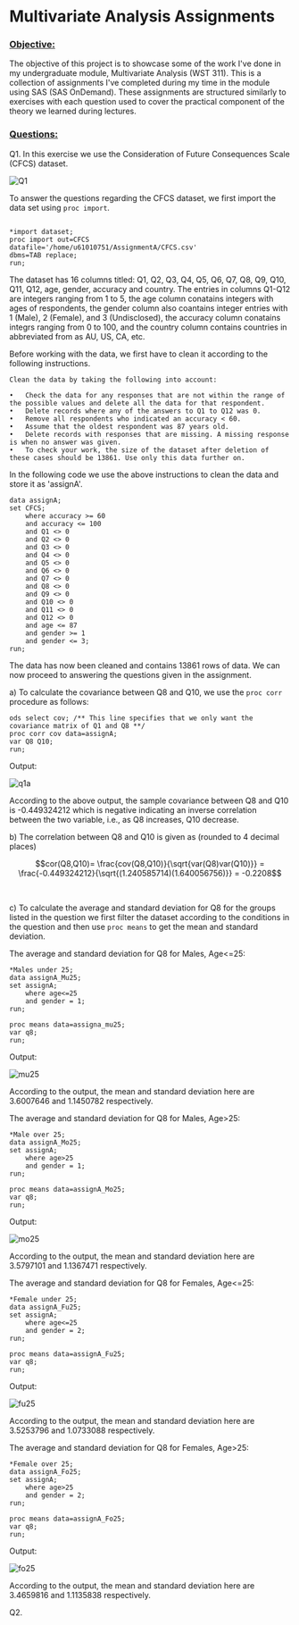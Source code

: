 # Multivariate Analysis Assignments

### <ins>Objective: </ins>

The objective of this project is to showcase some of the work I've done in my undergraduate module, Multivariate Analysis (WST 311). This is a collection of assignments I've completed during my time in the module using SAS (SAS OnDemand). These assignments are structured similarly to exercises with each question used to cover the practical component of the theory we learned during lectures.

### <ins>Questions: </ins>

Q1. In this exercise we use the Consideration of Future Consequences Scale (CFCS) dataset.

![Q1](https://github.com/K-Seaba/SAS-Projects/assets/83554164/50f74d3a-1042-4a25-a280-3ee3e00c6cb6)

 To answer the questions regarding the CFCS dataset, we first import the data set using ```proc import```. 

 ```sas

*import dataset;
proc import out=CFCS
datafile='/home/u61010751/AssignmentA/CFCS.csv'
dbms=TAB replace;
run;

```

The dataset has 16 columns titled: Q1, Q2, Q3, Q4, Q5, Q6, Q7, Q8, Q9, Q10, Q11, Q12, age, gender, accuracy and country. The entries in columns Q1-Q12 are integers ranging from 1 to 5, the age column conatains integers with ages of respondents, the gender column also coantains integer entries with 1 (Male), 2 (Female), and 3 (Undisclosed), the accuracy column conatains integrs ranging from 0 to 100, and the country column contains countries in abbreviated from as AU, US, CA, etc.

Before working with the data, we first have to clean it according to the following instructions.

```
Clean the data by taking the following into account:

•	Check the data for any responses that are not within the range of the possible values and delete all the data for that respondent. 
•	Delete records where any of the answers to Q1 to Q12 was 0.  
•	Remove all respondents who indicated an accuracy < 60. 
•	Assume that the oldest respondent was 87 years old. 
•	Delete records with responses that are missing. A missing response is when no answer was given. 
•	To check your work, the size of the dataset after deletion of these cases should be 13861. Use only this data further on.
```

In the following code we use the above instructions to clean the data and store it as 'assignA'.

```sas
data assignA;
set CFCS;
    where accuracy >= 60
    and accuracy <= 100
    and Q1 <> 0  
    and Q2 <> 0 
    and Q3 <> 0 
    and Q4 <> 0 
    and Q5 <> 0 
    and Q6 <> 0 
    and Q7 <> 0 
    and Q8 <> 0 
    and Q9 <> 0 
    and Q10 <> 0 
    and Q11 <> 0 
    and Q12 <> 0 
    and age <= 87
    and gender >= 1 
    and gender <= 3;    
run;
```

The data has now been cleaned and contains 13861 rows of data. We can now proceed to answering the questions given in the assignment.

a) To calculate the covariance between Q8 and Q10, we use the ```proc corr``` procedure as follows:

```sas
ods select cov; /** This line specifies that we only want the covariance matrix of Q1 and Q8 **/
proc corr cov data=assignA;
var Q8 Q10;
run;
```

Output:

![q1a](https://github.com/K-Seaba/SAS-Projects/assets/83554164/3fcd4a35-ff8b-4d99-a5ac-cf49f3b82055)

According to the above output, the sample covariance between Q8 and Q10 is -0.449324212 which is negative indicating an inverse correlation between the two variable, i.e., as Q8 increases, Q10 decrease.

b) The correlation between Q8 and Q10 is given as (rounded to 4 decimal places)

```math
cor(Q8,Q10)= \frac{cov(Q8,Q10)}{\sqrt{var(Q8)var(Q10)}}
           = \frac{-0.449324212}{\sqrt{(1.240585714)(1.640056756)}}
           = -0.2208
```
<br>

c) To calculate the average and standard deviation for Q8 for the groups listed in the question we first filter the dataset according to the conditions in the question and then use ```proc means``` to get the mean and standard deviation.


The average and standard deviation for Q8 for Males, Age<=25:

```sas
*Males under 25;
data assignA_Mu25;
set assignA;
	where age<=25
	and gender = 1;
run;

proc means data=assigna_mu25;
var q8;
run;
```

Output:

![mu25](https://github.com/K-Seaba/SAS-Projects/assets/83554164/e4f05c38-37ba-4fcf-9f0c-bd1b92ef2c27)

According to the output, the mean and standard deviation here are 3.6007646 and	1.1450782 respectively.

The average and standard deviation for Q8 for Males, Age>25:

```sas
*Male over 25;
data assignA_Mo25;
set assignA;
	where age>25
	and gender = 1;
run;

proc means data=assignA_Mo25;
var q8;
run;
```

Output:

![mo25](https://github.com/K-Seaba/SAS-Projects/assets/83554164/559532fe-5de3-448a-a4ed-a90524fee0fc)


According to the output, the mean and standard deviation here are 3.5797101 and 1.1367471 respectively.

The average and standard deviation for Q8 for Females, Age<=25:

```sas
*Female under 25;
data assignA_Fu25;
set assignA;
	where age<=25
	and gender = 2;
run;

proc means data=assignA_Fu25;
var q8;
run;
```

Output:

![fu25](https://github.com/K-Seaba/SAS-Projects/assets/83554164/cc563dc1-5794-4d22-8032-a5125b5c1d05)

According to the output, the mean and standard deviation here are 3.5253796 and	1.0733088 respectively.

The average and standard deviation for Q8 for Females, Age>25:

```sas
*Female over 25;
data assignA_Fo25;
set assignA;
	where age>25
	and gender = 2;
run;

proc means data=assignA_Fo25;
var q8;
run;
```

Output:

![fo25](https://github.com/K-Seaba/SAS-Projects/assets/83554164/7384052a-10f8-4acb-ae63-ed0cafa901ad)

According to the output, the mean and standard deviation here are 3.4659816 and	1.1135838 respectively.

Q2.
